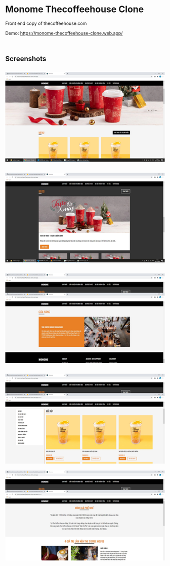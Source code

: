 # Monome Thecoffeehouse Clone

Front end copy of thecoffeehouse.com

Demo: https://monome-thecoffeehouse-clone.web.app/

<br/>

## Screenshots

## <img src="./readme-images/monome-1.jpg"/>

## <img src="./readme-images/monome-2.jpg"/>

## <img src="./readme-images/monome-3.jpg"/>

## <img src="./readme-images/monome-4.jpg"/>

<img src="./readme-images/monome-5.jpg"/>

